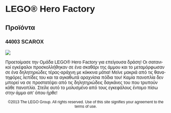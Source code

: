<div lang="el-GR" style="font-family: Helvetica, sans-serif;">
<h1>LEGO® Hero Factory</h1>
<h2>Προϊόντα</h2>
<h3>
<span class="product_number">44003</span>
<span class="title">SCAROX</span>
</h3>
<img src="https://www.lego.com/cdn/product-assets/product.img.pri/44003_prod.jpg" type="image/jpeg">
<p class="description">Προετοίμασε την Ομάδα LEGO® Hero Factory για επείγουσα δράση! Οι σατανικοί εγκέφαλοι προσκολλήθηκαν σε ένα σκαθάρι της άμμου και το μεταμόρφωσαν σε ένα δηλητηριώδες τέρας-αράχνη με κόκκινα μάτια! Μείνε μακριά από τις θανατηφόρες λεπίδες του και τα αγκαθωτά αραχνίσια πόδια του! Καμία πανοπλία δεν μπορεί να σε προστατέψει από τις δηλητηριώδεις δαγκάνες του που τρυπούν κάθε πανοπλία. Στείλε αυτό το μολυσμένο από τους εγκεφάλους έντομο πίσω στην άμμο απ’ όπου ήρθε!</p>
<p class="footer" style="font-size: 12px; text-align: center;">©2013 The LEGO Group. All rights reserved. Use of this site signifies your agreement to the terms of use.</p>
</div>